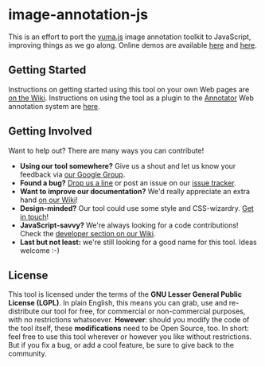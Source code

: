 # image-annotation-js

This is an effort to port the [yuma.js](http://yuma-js.github.com) image annotation toolkit to JavaScript, improving things as we go along. Online demos are available [here](http://yuma-js.github.com/yuma2.html) and [here](http://yuma-js.github.com/okfn_plugin.html).

## Getting Started

Instructions on getting started using this tool on your own Web pages are [on the Wiki](image-annotation-js/wiki/Getting-Started). Instructions on using the tool as a plugin to the [Annotator](http://okfnlabs.org/annotator/) Web annotation system are [here](image-annotation-js/wiki/Getting-Started-OKFN).

## Getting Involved

Want to help out? There are many ways you can contribute!

* __Using our tool somewhere?__ Give us a shout and let us know your feedback via [our Google Group](http://groups.google.com/group/yuma-annotation).
* __Found a bug?__ [Drop us a line](http://groups.google.com/group/yuma-annotation) or post an issue on our [issue tracker](image-annotation-js/issues).
* __Want to improve our documentation?__ We'd really appreciate an extra hand [on our Wiki](image-annotation-js/wiki)!
* __Design-minded?__ Our tool could use some style and CSS-wizardry. [Get in touch](http://groups.google.com/group/yuma-annotation)!
* __JavaScript-savvy?__ We're always looking for a code contributions! Check the [developer section on our Wiki](image-annotation-js/wiki/Developers).
* __Last but not least:__ we're still looking for a good name for this tool. Ideas welcome :-)

## License

This tool is licensed under the terms of the __GNU Lesser General Public License (LGPL)__. In plain English, this means you can grab, use and re-distribute our tool for free, for commercial or non-commercial purposes, with no restrictions whatsoever. __However__: should you modify the code of the tool itself, these __modifications__ need to be Open Source, too. In short: feel free to use this tool wherever or however you like without restrictions. But if you fix a bug, or add a cool feature, be sure to give back to the community.

